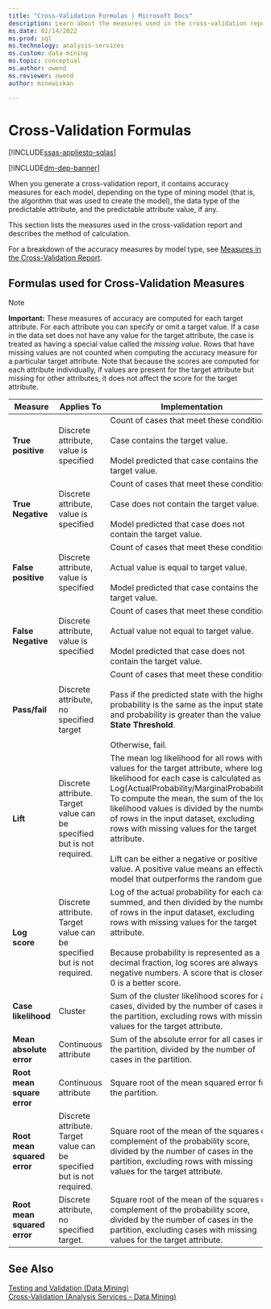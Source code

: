 ```yaml
---
title: "Cross-Validation Formulas | Microsoft Docs"
description: Learn about the measures used in the cross-validation report and the method of calculation in SQL Server Analysis Services. 
ms.date: 02/14/2022
ms.prod: sql
ms.technology: analysis-services
ms.custom: data-mining
ms.topic: conceptual
ms.author: owend
ms.reviewer: owend
author: minewiskan

---
```

# Cross-Validation Formulas
[!INCLUDE[ssas-appliesto-sqlas](../includes/ssas-appliesto-sqlas.md)]

[!INCLUDE[dm-dep-banner](../includes/dm-dep-banner.md)]

  When you generate a cross-validation report, it contains accuracy measures for each model, depending on the type of mining model (that is, the algorithm that was used to create the model), the data type of the predictable attribute, and the predictable attribute value, if any.  
  
 This section lists the measures used in the cross-validation report and describes the method of calculation.  
  
 For a breakdown of the accuracy measures by model type, see [Measures in the Cross-Validation Report](../../analysis-services/data-mining/measures-in-the-cross-validation-report.md).  
  
## Formulas used for Cross-Validation Measures  
  
> [!NOTE]  
>  **Important:** These measures of accuracy are computed for each target attribute. For each attribute you can specify or omit a target value. If a case in the data set does not have any value for the target attribute, the case is treated as having a special value called the *missing value*. Rows that have missing values are not counted when computing the accuracy measure for a particular target attribute. Note that because the scores are computed for each attribute individually, if values are present for the target attribute but missing for other attributes, it does not affect the score for the target attribute.  
  
|Measure|Applies To|Implementation|  
|-------------|----------------|--------------------|  
|**True positive**|Discrete attribute, value is specified|Count of cases that meet these conditions:<br /><br /> Case contains the target value.<br /><br /> Model predicted that case contains the target value.|  
|**True Negative**|Discrete attribute, value is specified|Count of cases that meet these conditions:<br /><br /> Case does not contain the target value.<br /><br /> Model predicted that case does not contain the target value.|  
|**False positive**|Discrete attribute, value is specified|Count of cases that meet these conditions:<br /><br /> Actual value is equal to target value.<br /><br /> Model predicted that case contains the target value.|  
|**False Negative**|Discrete attribute, value is specified|Count of cases that meet these conditions:<br /><br /> Actual value not equal to target value.<br /><br /> Model predicted that case does not contain the target value.|  
|**Pass/fail**|Discrete attribute, no specified target|Count of cases that meet these conditions:<br /><br /> Pass if the predicted state with the highest probability is the same as the input state and probability is greater than the value of **State Threshold**.<br /><br /> Otherwise, fail.|  
|**Lift**|Discrete attribute. Target value can be specified but is not required.|The mean log likelihood for all rows with values for the target attribute, where log likelihood for each case is calculated as Log(ActualProbability/MarginalProbability). To compute the mean, the sum of the log likelihood values is divided by the number of rows in the input dataset, excluding rows with missing values for the target attribute.<br /><br /> Lift can be either a negative or positive value. A positive value means an effective model that outperforms the random guess.|  
|**Log score**|Discrete attribute. Target value can be specified but is not required.|Log of the actual probability for each case, summed, and then divided by the number of rows in the input dataset, excluding rows with missing values for the target attribute.<br /><br /> Because probability is represented as a decimal fraction, log scores are always negative numbers. A score that is closer to 0 is a better score.|  
|**Case likelihood**|Cluster|Sum of the cluster likelihood scores for all cases, divided by the number of cases in the partition, excluding rows with missing values for the target attribute.|  
|**Mean absolute error**|Continuous attribute|Sum of the absolute error for all cases in the partition, divided by the number of cases in the partition.|  
|**Root mean square error**|Continuous attribute|Square root of the mean squared error for the partition.|  
|**Root mean squared error**|Discrete attribute. Target value can be specified but is not required.|Square root of the mean of the squares of complement of the probability score, divided by the number of cases in the partition, excluding rows with missing values for the target attribute.|  
|**Root mean squared error**|Discrete attribute, no specified target.|Square root of the mean of the squares of complement of the probability score, divided by the number of cases in the partition, excluding cases with missing values for the target attribute.|  
  
## See Also  
 [Testing and Validation &#40;Data Mining&#41;](../../analysis-services/data-mining/testing-and-validation-data-mining.md)   
 [Cross-Validation &#40;Analysis Services - Data Mining&#41;](../../analysis-services/data-mining/cross-validation-analysis-services-data-mining.md)  
  
  
